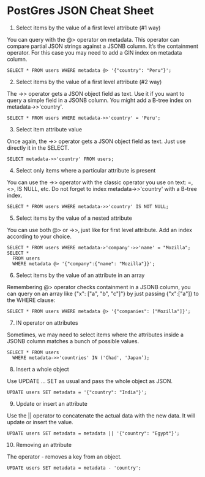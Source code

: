# PostGres JSON Cheat Sheet

1. Select items by the value of a first level attribute (#1 way)

You can query with the @> operator on metadata. This operator can compare partial JSON strings against a JSONB column. It’s the containment operator. For this case you may need to add a GIN index on metadata column.

`SELECT * FROM users WHERE metadata @> '{"country": "Peru"}'; `

2. Select items by the value of a first level attribute (#2 way)

The ->> operator gets a JSON object field as text. Use it if you want to query a simple field in a JSONB column. You might add a B-tree index on metadata->>'country'.

`SELECT * FROM users WHERE metadata->>'country' = 'Peru';`

3. Select item attribute value

Once again, the ->> operator gets a JSON object field as text. Just use directly it in the SELECT.

`SELECT metadata->>'country' FROM users;`

4. Select only items where a particular attribute is present

You can use the ->> operator with the classic operator you use on text: =, <>, IS NULL, etc. Do not forget to index metadata->>'country' with a B-tree index.

`SELECT * FROM users WHERE metadata->>'country' IS NOT NULL;`

5. Select items by the value of a nested attribute

You can use both @> or ->>, just like for first level attribute. Add an index according to your choice.

```
SELECT * FROM users WHERE metadata->'company'->>'name' = "Mozilla";
SELECT * 
  FROM users 
  WHERE metadata @> '{"company":{"name": "Mozilla"}}';
```

6. Select items by the value of an attribute in an array

Remembering @> operator checks containment in a JSONB column, you can query on an array like {"x": ["a", "b", "c"]"} by just passing {"x":["a"]} to the WHERE clause:

`SELECT * FROM users WHERE metadata @> '{"companies": ["Mozilla"]}';`

7. IN operator on attributes

Sometimes, we may need to select items where the attributes inside a JSONB column matches a bunch of possible values.

```
SELECT * FROM users 
  WHERE metadata->>'countries' IN ('Chad', 'Japan’);
```

8. Insert a whole object

Use UPDATE ... SET as usual and pass the whole object as JSON.

`UPDATE users SET metadata = '{"country": "India"}';`

9. Update or insert an attribute

Use the || operator to concatenate the actual data with the new data. It will update or insert the value.

`UPDATE users SET metadata = metadata || '{"country": "Egypt"}';`

10. Removing an attribute

The operator - removes a key from an object.

`UPDATE users SET metadata = metadata - 'country';`


